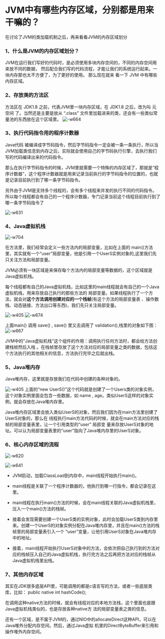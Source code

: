 # JVM中有哪些内存区域，分别都是用来干嘛的？

在讨论了JVM的类加载机制之后，再来看看JVM的内存区域划分

### 1、什么是JVM的内存区域划分？
JVM在运行我们写好的代码时，是必须使用多块内存空间的，不同的内存空间用来放不同的数据， 然后配合我们写的代码流程，才能让我们的系统运行起来。一块内存那也太不方便了，为了更好的使用。
那么现在就来 看一下 JVM 中有哪些内存区域。

### 2、存放类的方法区
方法区在 JDK1.8 之前，代表JVM里一块内存区域，在 JDK1.8 之后，改为叫 元空间 了。当然还是主要是放从 “.class” 文件里加载进来的类，还会有一些类似常量池的东西放在这个区域里。
![-w664](https://github.com/binbinshan/Java-Basic-Fly/blob/master/2021-05-15/16208991169747.jpg)


### 3、执行代码指令用的程序计数器
Java代码 被编译成字节码指令，然后字节码指令一定会被一条一条执行，所以当JVM加载类信息到内存之后，实际就会使用自己的字节码执行引擎，去执行我们写的代码编译出来的代码指令。

那么在执行字节码指令的时候，JVM里就需要一个特殊的内存区域了，那就是“程序计数器”，这个程序计数器就是用来记录当前执行的字节码指令的位置的，也就是记录目前执行到了哪一条字节码指令。

另外由于JVM是支持多个线程的，会有多个线程来并发的执行不同的代码指令。所以每个线程都会有自己的一个程序计数器，专门记录当前这个线程目前执行到了哪一条字节码指令了

![-w631](https://github.com/binbinshan/Java-Basic-Fly/blob/master/2021-05-15/16209001754466.jpg)



### 4、Java虚拟机栈
![-w704](https://github.com/binbinshan/Java-Basic-Fly/blob/master/2021-05-15/16209776533322.jpg)

在方法里，我们经常会定义一些方法内的局部变量，比如在上面的 main()方法里，其实就有一个“user”局部变量，他是引用一个UserS实例对象的,这里我们先只关注方法和局部变量。

JVM必须有一块区域是来保存每个方法内的局部变量等数据的，这个区域就是Java虚拟机栈。

每个线程都有自己的Java虚拟机栈，比如这里的main线程就会有自己的一个Java虚拟机栈，用来存放自己执行的那些方法的 局部变量。如果线程执行了一个方法，就会对**这个方法调用创建对应的一个栈帧**(有这个方法的局部变量表 、操作数栈、动态链接、方法出口等东西)，我们先只关注局部变量。

![-w405](https://github.com/binbinshan/Java-Basic-Fly/blob/master/2021-05-15/16209787965500.jpg)
![-w674](https://github.com/binbinshan/Java-Basic-Fly/blob/master/2021-05-15/16209792606724.jpg)

上面main() 调用 save() , save() 里又去调用了 validation(),栈里的对象如下图：
![-w667](https://github.com/binbinshan/Java-Basic-Fly/blob/master/2021-05-15/16209794551942.jpg)

JVM中的“Java虚拟机栈”这个组件的作用：调用执行任何方法时，都会给方法创建栈帧然后入栈
。在栈帧里存放了这个方法对应的局部变量之类的数据，包括这个方法执行的其他相关的信息，方法执行完毕之后就出栈。

### 5、Java堆内存
Java堆内存，这里就是存放我们在代码中创建的各种对象的。

![-w405](https://github.com/binbinshan/Java-Basic-Fly/blob/master/2021-05-15/16209795408688.jpg)
上面的“new UserS()”这个代码就是创建了一个Users类的对象实例，这个对象实例里面会包含一些数据，如 name , age。类似UserS这样的对象实例，就会存放在Java堆内存里。

Java堆内存区域里会放入类似UserS的对象，然后我们因为在main方法里创建了UserS对象的，那么在 线程执行main方法代码的时候，就会在main方法对应的栈帧的局部变量表里，让一个引用类型的“user” 局部变 量来存放UserS对象的地址。可以认为局部变量表里的“user”指向了Java堆内存里的UserS对象。


### 6、核心内存区域的流程
![-w620](https://github.com/binbinshan/Java-Basic-Fly/blob/master/2021-05-15/16209799651333.jpg)

![-w641](https://github.com/binbinshan/Java-Basic-Fly/blob/master/2021-05-15/16209800440593.jpg)

* JVM启动，加载ClassLoad到内存中，main线程开始执行main()。

* main线程是关联了一个程序计数器的，他执行到哪一行指令，都会记录在这里。
* main线程在执行main()方法的时候，会在main线程关联的Java虚拟机栈里，压入一个main()方法的栈帧。 
* 接着会发现需要创建一个UserS类的实例对象，此时会加载UserS类到内存里来。创建一个UserS的对象实例分配在Java堆内存里，并且在main()方法的栈帧里的局部变量表引入一个 “user”变量，让他引用UserS对象在Java堆内存中的地址。
* 接着，main线程开始执行UserS对象中的方法，会依次把自己执行到的方法对应的栈帧压入自己的Java虚拟机栈，执行完方法之后再把方法对应的栈帧从Java虚拟机栈里出栈。

### 7、其他内存区域
其实在JDK很多底层API里，可能调用的都是c语言写的方法，或者一些底层类库，比如：
public native int hashCode();

在调用这种native方法的时候，就会有线程对应的本地方法栈，这个里面也是跟Java虚拟机栈类似的，也是存放各种native方 法的局部变量表之类的信息。

还有一个区域，是不属于JVM的，通过NIO中的allocateDirect这种API，可以在Java堆外分配内存空间。然后，通过Java虚拟 机里的DirectByteBuffer来引用和操作堆外内存空间。